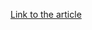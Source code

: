 [Link to the article](https://www.cisa.gov/news-events/alerts/2025/05/22/advisory-update-cyber-threat-activity-targeting-commvaults-saas-cloud-application-metallic)
